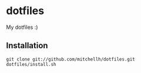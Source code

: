 dotfiles
========

My dotfiles :)

## Installation

    git clone git://github.com/mitchellh/dotfiles.git
    dotfiles/install.sh
